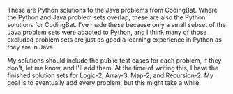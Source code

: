 These are Python solutions to the Java problems from CodingBat.  Where the Python and Java problem sets overlap, these are
also the Python solutions for CodingBat.  I've made these because only a small subset of the Java problem sets were adapted
to Python, and I think many of those excluded problem sets are just as good a learning experience in Python as they are in Java.

My solutions should include the public test cases for each problem, if they don't, let me know, and I'll add them.
At the time of writing this, I have the finished solution sets for Logic-2, Array-3, Map-2, and Recursion-2.  My goal
is to eventually add every problem, but this might take a while.